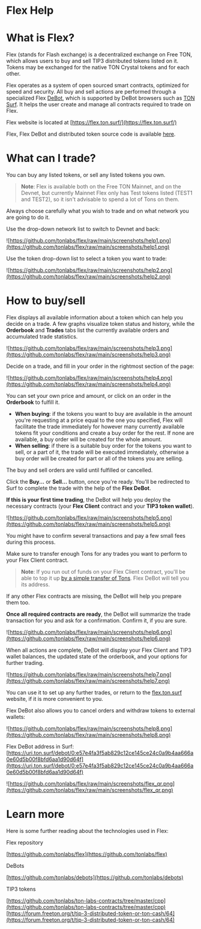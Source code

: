 # Flex Help

# What is Flex?

Flex (stands for Flash exchange) is a decentralized exchange on Free TON, which allows users to buy and sell TIP3 distributed tokens listed on it. Tokens may be exchanged for the native TON Crystal tokens and for each other.

Flex operates as a system of open sourced smart contracts, optimized for speed and security. All buy and sell actions are performed through a specialized Flex [DeBot](https://help.ton.surf/en/support/solutions/folders/77000278262), which is supported by DeBot browsers such as [TON Surf](https://ton.surf/main). It helps the user create and manage all contracts required to trade on Flex.

Flex website is located at [https://flex.ton.surf/](https://flex.ton.surf/)

Flex, Flex DeBot and distributed token source code is available [here](https://github.com/tonlabs/flex).

# What can I trade?

You can buy any listed tokens, or sell any listed tokens you own. 

> **Note**: Flex is available both on the Free TON Mainnet, and on the Devnet, but currently Mainnet Flex only has Test tokens listed (TEST1 and TEST2), so it isn't advisable to spend a lot of Tons on them.

Always choose carefully what you wish to trade and on what network you are going to do it.

Use the drop-down network list to switch to Devnet and back:

![https://github.com/tonlabs/flex/raw/main/screenshots/help1.png](https://github.com/tonlabs/flex/raw/main/screenshots/help1.png)

Use the token drop-down list to select a token you want to trade:

![https://github.com/tonlabs/flex/raw/main/screenshots/help2.png](https://github.com/tonlabs/flex/raw/main/screenshots/help2.png)

# How to buy/sell

Flex displays all available information about a token which can help you decide on a trade. A few graphs visualize token status and history, while the **Orderbook** and **Trades** tabs list the currently available orders and accumulated trade statistics.

![https://github.com/tonlabs/flex/raw/main/screenshots/help3.png](https://github.com/tonlabs/flex/raw/main/screenshots/help3.png)

Decide on a trade, and fill in your order in the rightmost section of the page: 

![https://github.com/tonlabs/flex/raw/main/screenshots/help4.png](https://github.com/tonlabs/flex/raw/main/screenshots/help4.png)

You can set your own price and amount, or click on an order in the **Orderbook** to fulfill it.

- **When buying**: if the tokens you want to buy are available in the amount you're requesting at a price equal to the one you specified, Flex will facilitate the trade immediately for however many currently available tokens fit your conditions and create a buy order for the rest. If none are available, a buy order will be created for the whole amount.
- **When selling**: if there is a suitable buy order for the tokens you want to sell, or a part of it, the trade will be executed immediately, otherwise a buy order will be created for part or all of the tokens you are selling.

The buy and sell orders are valid until fulfilled or cancelled.

Click the **Buy...** or **Sell...** button, once you're ready. You'll be redirected to Surf to complete the trade with the help of the **Flex DeBot**.

**If this is your first time trading**, the DeBot will help you deploy the necessary contracts (your **Flex Client** contract and your **TIP3 token wallet**). 

![https://github.com/tonlabs/flex/raw/main/screenshots/help5.png](https://github.com/tonlabs/flex/raw/main/screenshots/help5.png)

You might have to confirm several transactions and pay a few small fees during this process.

Make sure to transfer enough Tons for any trades you want to perform to your Flex Client contract.

> **Note**: If you run out of funds on your Flex Client contract, you'll be able to top it up [by a simple transfer of Tons](https://help.ton.surf/en/support/solutions/articles/77000272176-how-do-i-send-coins-). Flex DeBot will tell you its address.
> 

If any other Flex contracts are missing, the DeBot will help you prepare them too.

**Once all required contracts are ready**, the DeBot will summarize the trade transaction for you and ask for a confirmation. Confirm it, if you are sure.

![https://github.com/tonlabs/flex/raw/main/screenshots/help6.png](https://github.com/tonlabs/flex/raw/main/screenshots/help6.png)

When all actions are complete, DeBot will display your Flex Client and TIP3 wallet balances, the updated state of the orderbook, and your options for further trading.

![https://github.com/tonlabs/flex/raw/main/screenshots/help7.png](https://github.com/tonlabs/flex/raw/main/screenshots/help7.png)

You can use it to set up any further trades, or return to the [flex.ton.surf](http://flex.ton.surf) website, if it is more convenient to you.

Flex DeBot also allows you to cancel orders and withdraw tokens to external wallets:

![https://github.com/tonlabs/flex/raw/main/screenshots/help8.png](https://github.com/tonlabs/flex/raw/main/screenshots/help8.png)

Flex DeBot address in Surf:
[https://uri.ton.surf/debot/0:e57e4fa3f5ab829c12ce145ce24c0a9b4aa666a0e60d5b00f8bfd6aa1d90d64f](https://uri.ton.surf/debot/0:e57e4fa3f5ab829c12ce145ce24c0a9b4aa666a0e60d5b00f8bfd6aa1d90d64f)

![https://github.com/tonlabs/flex/raw/main/screenshots/flex_qr.png](https://github.com/tonlabs/flex/raw/main/screenshots/flex_qr.png)

# Learn more

Here is some further reading about the technologies used in Flex:

Flex repository

[https://github.com/tonlabs/flex](https://github.com/tonlabs/flex)

DeBots

 [https://github.com/tonlabs/debots](https://github.com/tonlabs/debots)

TIP3 tokens

[https://github.com/tonlabs/ton-labs-contracts/tree/master/cpp](https://github.com/tonlabs/ton-labs-contracts/tree/master/cpp)
[https://forum.freeton.org/t/tip-3-distributed-token-or-ton-cash/64](https://forum.freeton.org/t/tip-3-distributed-token-or-ton-cash/64)
